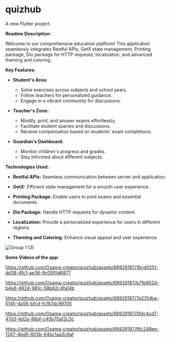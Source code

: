 # quizhub

A new Flutter project.

**Readme Description:**

Welcome to our comprehensive education platform! This application seamlessly integrates Restful APIs, GetX state management, Printing package, Dio package for HTTP requests, localization, and advanced theming and coloring.

**Key Features:**

- **Student's Area:**
  - Solve exercises across subjects and school years.
  - Follow teachers for personalized guidance.
  - Engage in a vibrant community for discussions.

- **Teacher's Zone:**
  - Modify, print, and answer exams effortlessly.
  - Facilitate student queries and discussions.
  - Receive compensation based on students' exam completions.

- **Guardian's Dashboard:**
  - Monitor children's progress and grades.
  - Stay informed about different subjects.

**Technologies Used:**

- **Restful APIs:** Seamless communication between server and application.
  
- **GetX:** Efficient state management for a smooth user experience.

- **Printing Package:** Enable users to print exams and essential documents.

- **Dio Package:** Handle HTTP requests for dynamic content.

- **Localization:** Provide a personalized experience for users in different regions.

- **Theming and Coloring:** Enhance visual appeal and user experience.

![Group 1 (3)](https://github.com/Osama-creator/quizhub/assets/68929187/eaa6202a-98e9-45d7-bd4e-7402b053e7e6)


**Some Videos of the app:**

https://github.com/Osama-creator/quizhub/assets/68929187/16cd0251-dd38-4fc1-ae36-9c05f0d6877

https://github.com/Osama-creator/quizhub/assets/68929187/b7fb852d-b4e6-4624-981c-58b62c4fa14b

https://github.com/Osama-creator/quizhub/assets/68929187/7e231dba-5145-4a58-bfcd-fc167dc99705

https://github.com/Osama-creator/quizhub/assets/68929187/5fdc4cd7-47d3-4d2a-88af-c40b70a12c3c

https://github.com/Osama-creator/quizhub/assets/68929187/f6c248ee-1247-4bd5-803b-64bc1aa3c6af


